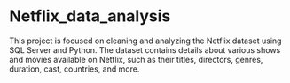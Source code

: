 # Netflix_data_analysis
This project is focused on cleaning and analyzing the Netflix dataset using SQL Server and Python. The dataset contains details about various shows and movies available on Netflix, such as their titles, directors, genres, duration, cast, countries, and more.
